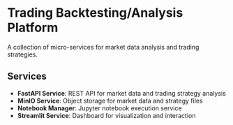 # Trading Backtesting/Analysis Platform

A collection of micro-services for market data analysis and trading strategies.

## Services

- **FastAPI Service**: REST API for market data and trading strategy analysis
- **MinIO Service**: Object storage for market data and strategy files
- **Notebook Manager**: Jupyter notebook execution service
- **Streamlit Service**: Dashboard for visualization and interaction